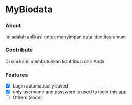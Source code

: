 # MyBiodata

### About
Ini adalah aplikasi untuk menyimpan data identitas umum


### Contribute
Di sini kami membutuhkan kontribusi dari Anda

### Features
- [x] Login automatically saved
- [x] only username and password is used to login this app
- [ ] Others (soon)
